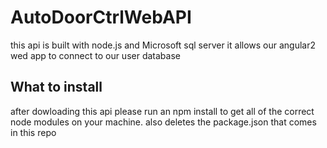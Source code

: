 # AutoDoorCtrlWebAPI
this api is built with node.js and Microsoft sql server
it allows our angular2 wed app to connect to our user database

## What to install
after dowloading this api please run an npm install to get all of the correct node modules on your machine. also deletes the package.json 
that comes in this repo

